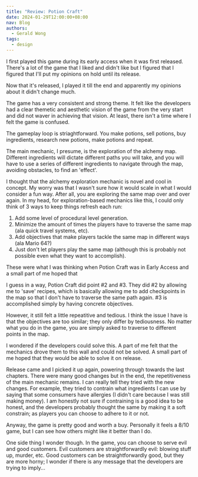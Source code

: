 ```yaml
---
title: "Review: Potion Craft"
date: 2024-01-29T12:00:00+08:00
nav: Blog
authors:
  - Gerald Wong
tags:
  - design
---
```


I first played this game during its early access when it was first released. There's a lot of the game that I liked and didn't like but I figured that I figured that I'll put my opinions on hold until its release.

Now that it's released, I played it till the end and apparently my opinions about it didn't change much.

<!--more-->

The game has a very consistent and strong theme. 
It felt like the developers had a clear themetic and aesthetic vision of the game from the very start and did not waver in achieving that vision.
At least, there isn't a time where I felt the game is confused.

The gameplay loop is striaghtforward.
You make potions, sell potions, buy ingredients, research new potions, make potions and repeat. 

The main mechanic, I presume, is the exploration of the alchemy map. 
Different ingredients will dictate different paths you will take, and you will have to use a series of different ingredients to navigate through the map, avoiding obstacles, to find an 'effect'. 

I thought that the alchemy exploration mechanic is novel and cool in concept. 
My worry was that I wasn't sure how it would scale in what I would consider a fun way.
After all, you are exploring the same map over and over again.
In my head, for exploration-based mechanics like this, I could only think of 3  ways to keep things refresh each run:

1. Add some level of procedural level generation. 
2. Minimize the amount of times the players have to traverse the same map (ala quick travel systems, etc).
3. Add objectives that make players tackle the same map in different ways (ala Mario 64?)
4. Just don't let players play the same map (although this is probably not possible even what they want to accomplish).

These were what I was thinking when Potion Craft was in Early Access and a small part of me hoped that 

I guess in a way, Potion Craft did point #2 and #3. 
They did #2 by allowing me to 'save' recipes, which is basically allowing me to add checkpoints in the map so that I don't have to traverse the same path again.
#3 is accomplished simply by having concrete objectives. 

However, it still felt a little repeatitive and tedious. 
I think the issue I have is that the objectives are too similar; they only differ by tediousness. 
No matter what you do in the game, you are simply asked to traverse to different points in the map.

I wondered if the developers could solve this. 
A part of me felt that the mechanics drove them to this wall and could not be solved. 
A small part of me hoped that they would be able to solve it on release.

Release came and I picked it up again, powering through towards the last chapters. 
There were many good changes but in the end, the repetitiveness of the main mechanic remains. 
I can really tell they tried with the new changes. 
For example, they tried to contrain what ingredients I can use by saying that some consumers have allergies (I didn't care because I was still making money). 
I am honestly not sure if contraining is a good idea to be honest, and the developers probably thought the same by making it a soft constrain; as players you can choose to adhere to it or not.

Anyway, the game is pretty good and worth a buy. 
Personally it feels a 8/10 game, but I can see how others might like it better than I do.

One side thing I wonder though. 
In the game, you can choose to serve evil and good customers. 
Evil customers are straightforwardly evil: blowing stuff up, murder, etc. 
Good customers can be straightforwardly good, but they are more horny; I wonder if there is any message that the developers are trying to imply...












